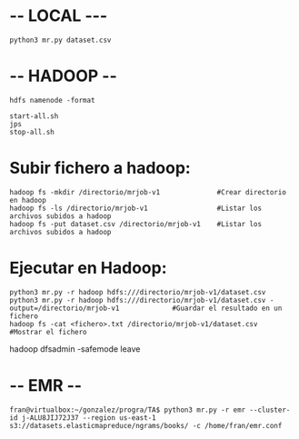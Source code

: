 # -- LOCAL --- 
```
python3 mr.py dataset.csv 
```




# -- HADOOP -- 
```
hdfs namenode -format

start-all.sh
jps
stop-all.sh
```

# Subir fichero a hadoop:
```
hadoop fs -mkdir /directorio/mrjob-v1              #Crear directorio en hadoop
hadoop fs -ls /directorio/mrjob-v1                 #Listar los archivos subidos a hadoop
hadoop fs -put dataset.csv /directorio/mrjob-v1    #Listar los archivos subidos a hadoop
```

# Ejecutar en Hadoop:
```
python3 mr.py -r hadoop hdfs:///directorio/mrjob-v1/dataset.csv
python3 mr.py -r hadoop hdfs:///directorio/mrjob-v1/dataset.csv -output=/directorio/mrjob-v1             #Guardar el resultado en un fichero
hadoop fs -cat <fichero>.txt /directorio/mrjob-v1/dataset.csv                                            #Mostrar el fichero
```


hadoop dfsadmin -safemode leave


# -- EMR --

```
fran@virtualbox:~/gonzalez/progra/TA$ python3 mr.py -r emr --cluster-id j-ALU8JIJ72J37 --region us-east-1 s3://datasets.elasticmapreduce/ngrams/books/ -c /home/fran/emr.conf

```



